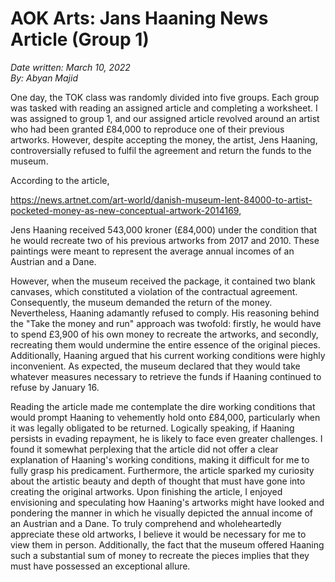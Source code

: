 # AOK Arts: Jans Haaning News Article (Group 1)

*Date written: March 10, 2022* \
*By: Abyan Majid*

One day, the TOK class was randomly divided into five groups. Each group was tasked with reading an assigned article and completing a worksheet. I was assigned to group 1, and our assigned article revolved around an artist who had been granted £84,000 to reproduce one of their previous artworks. However, despite accepting the money, the artist, Jens Haaning, controversially refused to fulfil the agreement and return the funds to the museum.

According to the article,

 https://news.artnet.com/art-world/danish-museum-lent-84000-to-artist-pocketed-money-as-new-conceptual-artwork-2014169, 
 
 Jens Haaning received 543,000 kroner (£84,000) under the condition that he would recreate two of his previous artworks from 2017 and 2010. These paintings were meant to represent the average annual incomes of an Austrian and a Dane.

However, when the museum received the package, it contained two blank canvases, which constituted a violation of the contractual agreement. Consequently, the museum demanded the return of the money. Nevertheless, Haaning adamantly refused to comply. His reasoning behind the "Take the money and run" approach was twofold: firstly, he would have to spend £3,900 of his own money to recreate the artworks, and secondly, recreating them would undermine the entire essence of the original pieces. Additionally, Haaning argued that his current working conditions were highly inconvenient. As expected, the museum declared that they would take whatever measures necessary to retrieve the funds if Haaning continued to refuse by January 16.

Reading the article made me contemplate the dire working conditions that would prompt Haaning to vehemently hold onto £84,000, particularly when it was legally obligated to be returned. Logically speaking, if Haaning persists in evading repayment, he is likely to face even greater challenges. I found it somewhat perplexing that the article did not offer a clear explanation of Haaning's working conditions, making it difficult for me to fully grasp his predicament. Furthermore, the article sparked my curiosity about the artistic beauty and depth of thought that must have gone into creating the original artworks. Upon finishing the article, I enjoyed envisioning and speculating how Haaning's artworks might have looked and pondering the manner in which he visually depicted the annual income of an Austrian and a Dane. To truly comprehend and wholeheartedly appreciate these old artworks, I believe it would be necessary for me to view them in person. Additionally, the fact that the museum offered Haaning such a substantial sum of money to recreate the pieces implies that they must have possessed an exceptional allure.